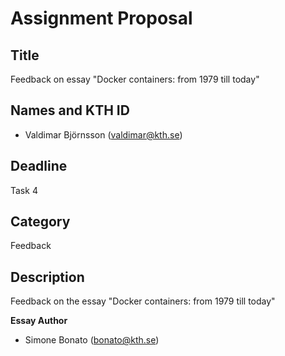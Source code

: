 # Assignment Proposal

## Title

Feedback on essay "Docker containers: from 1979 till today"

## Names and KTH ID

- Valdimar Björnsson (valdimar@kth.se)


## Deadline

Task 4

## Category

Feedback

## Description

Feedback on the essay "Docker containers: from 1979 till today"

**Essay Author**

- Simone Bonato (bonato@kth.se)
